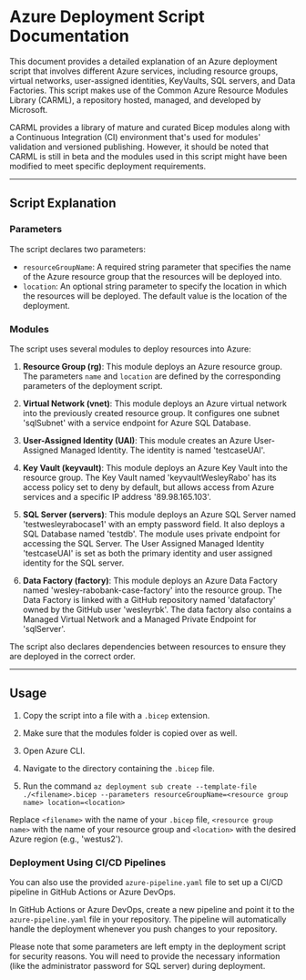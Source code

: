 # Azure Deployment Script Documentation

This document provides a detailed explanation of an Azure deployment script that involves different Azure services, including resource groups, virtual networks, user-assigned identities, KeyVaults, SQL servers, and Data Factories. This script makes use of the Common Azure Resource Modules Library (CARML), a repository hosted, managed, and developed by Microsoft. 

CARML provides a library of mature and curated Bicep modules along with a Continuous Integration (CI) environment that's used for modules' validation and versioned publishing. However, it should be noted that CARML is still in beta and the modules used in this script might have been modified to meet specific deployment requirements.

---

## Script Explanation

### Parameters

The script declares two parameters:

- `resourceGroupName`: A required string parameter that specifies the name of the Azure resource group that the resources will be deployed into.
- `location`: An optional string parameter to specify the location in which the resources will be deployed. The default value is the location of the deployment.

### Modules

The script uses several modules to deploy resources into Azure:

1. **Resource Group (rg)**: This module deploys an Azure resource group. The parameters `name` and `location` are defined by the corresponding parameters of the deployment script.

2. **Virtual Network (vnet)**: This module deploys an Azure virtual network into the previously created resource group. It configures one subnet 'sqlSubnet' with a service endpoint for Azure SQL Database.

3. **User-Assigned Identity (UAI)**: This module creates an Azure User-Assigned Managed Identity. The identity is named 'testcaseUAI'.

4. **Key Vault (keyvault)**: This module deploys an Azure Key Vault into the resource group. The Key Vault named 'keyvaultWesleyRabo' has its access policy set to deny by default, but allows access from Azure services and a specific IP address '89.98.165.103'.

5. **SQL Server (servers)**: This module deploys an Azure SQL Server named 'testwesleyrabocase1' with an empty password field. It also deploys a SQL Database named 'testdb'. The module uses private endpoint for accessing the SQL Server. The User Assigned Managed Identity 'testcaseUAI' is set as both the primary identity and user assigned identity for the SQL server.

6. **Data Factory (factory)**: This module deploys an Azure Data Factory named 'wesley-rabobank-case-factory' into the resource group. The Data Factory is linked with a GitHub repository named 'datafactory' owned by the GitHub user 'wesleyrbk'. The data factory also contains a Managed Virtual Network and a Managed Private Endpoint for 'sqlServer'.

The script also declares dependencies between resources to ensure they are deployed in the correct order.

---

## Usage

1. Copy the script into a file with a `.bicep` extension.

2. Make sure that the modules folder is copied over as well. 

3. Open Azure CLI.

4. Navigate to the directory containing the `.bicep` file.

5. Run the command `az deployment sub create --template-file ./<filename>.bicep --parameters resourceGroupName=<resource group name> location=<location>`

Replace `<filename>` with the name of your `.bicep` file, `<resource group name>` with the name of your resource group and `<location>` with the desired Azure region (e.g., 'westus2').

### Deployment Using CI/CD Pipelines

You can also use the provided `azure-pipeline.yaml` file to set up a CI/CD pipeline in GitHub Actions or Azure DevOps.

In GitHub Actions or Azure DevOps, create a new pipeline and point it to the `azure-pipeline.yaml` file in your repository. The pipeline will automatically handle the deployment whenever you push changes to your repository.

Please note that some parameters are left empty in the deployment script for security reasons. You will need to provide the necessary information (like the administrator password for SQL server) during deployment.
